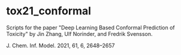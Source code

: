 # tox21_conformal

Scripts for the paper "Deep Learning Based Conformal Prediction of Toxicity" by Jin Zhang, Ulf Norinder, and Fredrik Svensson.

J. Chem. Inf. Model. 2021, 61, 6, 2648–2657
